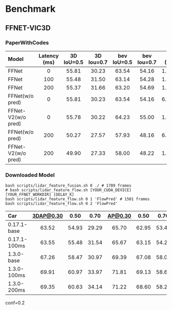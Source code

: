 # Benchmark

## FFNET-VIC3D

### PaperWithCodes

| Model              | Latency (ms) | 3D IoU=0.5 | 3D Iou=0.7 | bev IoU=0.5 | bev Iou=0.7 | AB (Byte) |
| :----------------- | :----------: | :--------: | :--------: | :---------: | :---------: | :-------: |
| FFNet              |      0       |   55.81    |   30.23    |    63.54    |    54.16    |  1.2×105  |
| FFNet              |     100      |   55.48    |   31.50    |    63.14    |    54.28    |  1.2×105  |
| FFNet              |     200      |   55.37    |   31.66    |    63.20    |    54.69    |  1.2×105  |
| FFNet(w/o pred)    |      0       |   55.81    |   30.23    |    63.54    |    54.16    |  6.2×104  |
| FFNet-V2(w/o pred) |      0       |   55.78    |   30.22    |    64.23    |    55.00    |  1.2×105  |
| FFNet(w/o pred)    |     200      |   50.27    |   27.57    |    57.93    |    48.16    |  6.2×104  |
| FFNet-V2(w/o pred) |     200      |   49.90    |   27.33    |    58.00    |    48.22    |  1.2×105  |

### Downloaded Model

```shell
bash scripts/lidar_feature_fusion.sh 0 ./ # 1789 frames
# bash scripts/lidar_feature_flow.sh [YOUR_CUDA_DEVICE] [YOUR_FFNET_WORKDIR] [DELAY_K]
bash scripts/lidar_feature_flow.sh 0 1 'FlowPred' # 1501 frames
bash scripts/lidar_feature_flow.sh 0 2 'FlowPred'
```

| Car          | 3DAP@0.30 | 0.50  | 0.70  | AP@0.30 | 0.50  | 0.70  |
| :----------- | :-------: | :---: | :---: | :-----: | :---: | :---: |
| 0.17.1-base  |   63.52   | 54.93 | 29.29 |  65.70  | 62.95 | 53.45 |
| 0.17.1-100ms |   63.55   | 55.48 | 31.54 |  65.67  | 63.15 | 54.27 |
| 1.3.0-base   |   67.26   | 58.47 | 30.97 |  69.39  | 67.08 | 58.08 |
| 1.3.0-100ms  |   69.91   | 60.97 | 33.97 |  71.81  | 69.13 | 58.65 |
| 1.3.0-200ms  |   69.35   | 60.63 | 34.14 |  71.22  | 68.60 | 58.29 |

conf=0.2
